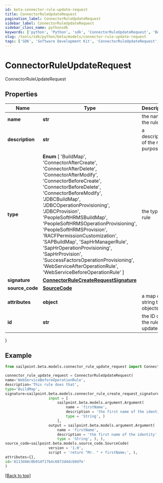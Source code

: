 ```yaml
---
id: beta-connector-rule-update-request
title: ConnectorRuleUpdateRequest
pagination_label: ConnectorRuleUpdateRequest
sidebar_label: ConnectorRuleUpdateRequest
sidebar_class_name: pythonsdk
keywords: ['python', 'Python', 'sdk', 'ConnectorRuleUpdateRequest', 'BetaConnectorRuleUpdateRequest'] 
slug: /tools/sdk/python/beta/models/connector-rule-update-request
tags: ['SDK', 'Software Development Kit', 'ConnectorRuleUpdateRequest', 'BetaConnectorRuleUpdateRequest']
---
```


# ConnectorRuleUpdateRequest

ConnectorRuleUpdateRequest

## Properties

Name | Type | Description | Notes
------------ | ------------- | ------------- | -------------
**name** | **str** | the name of the rule | [required]
**description** | **str** | a description of the rule's purpose | [optional] 
**type** |  **Enum** [  'BuildMap',    'ConnectorAfterCreate',    'ConnectorAfterDelete',    'ConnectorAfterModify',    'ConnectorBeforeCreate',    'ConnectorBeforeDelete',    'ConnectorBeforeModify',    'JDBCBuildMap',    'JDBCOperationProvisioning',    'JDBCProvision',    'PeopleSoftHRMSBuildMap',    'PeopleSoftHRMSOperationProvisioning',    'PeopleSoftHRMSProvision',    'RACFPermissionCustomization',    'SAPBuildMap',    'SapHrManagerRule',    'SapHrOperationProvisioning',    'SapHrProvision',    'SuccessFactorsOperationProvisioning',    'WebServiceAfterOperationRule',    'WebServiceBeforeOperationRule' ] | the type of rule | [required]
**signature** | [**ConnectorRuleCreateRequestSignature**](connector-rule-create-request-signature) |  | [optional] 
**source_code** | [**SourceCode**](source-code) |  | [required]
**attributes** | **object** | a map of string to objects | [optional] 
**id** | **str** | the ID of the rule to update | [required]
}

## Example

```python
from sailpoint.beta.models.connector_rule_update_request import ConnectorRuleUpdateRequest

connector_rule_update_request = ConnectorRuleUpdateRequest(
name='WebServiceBeforeOperationRule',
description='This rule does that',
type='BuildMap',
signature=sailpoint.beta.models.connector_rule_create_request_signature.ConnectorRuleCreateRequest_signature(
                    input = [
                        sailpoint.beta.models.argument.Argument(
                            name = 'firstName', 
                            description = 'the first name of the identity', 
                            type = 'String', )
                        ], 
                    output = sailpoint.beta.models.argument.Argument(
                        name = 'firstName', 
                        description = 'the first name of the identity', 
                        type = 'String', ), ),
source_code=sailpoint.beta.models.source_code.SourceCode(
                    version = '1.0', 
                    script = 'return "Mr. " + firstName;', ),
attributes={},
id='8113d48c0b914f17b4c6072d4dcb9dfe'
)

```
[[Back to top]](#) 

